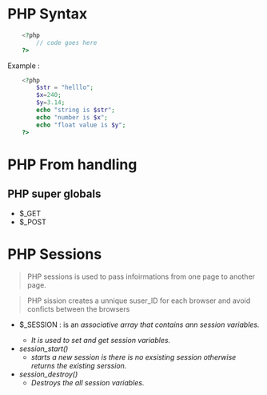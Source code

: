 # PHP Syntax

```php
    <?php
        // code goes here
    ?>
```
Example :
```php
    <?php
        $str = "helllo";
        $x=240;
        $y=3.14;
        echo "string is $str";
        echo "number is $x";
        echo "float value is $y";
    ?>
```

# PHP From handling 
## PHP super globals 

- $_GET
-   $_POST

# PHP Sessions
> PHP sessions is used to pass infoirmations from one page to another page. 

> PHP sission creates a unnique suser_ID for each browser and avoid conficts between the browsers

- $_SESSION : is an <i>  associative array <i/> that contains ann session variables. 
    - It is used to set and get session variables.
- session_start()
    - starts a new session is there is no exsisting session otherwise returns the existing serssion.
- session_destroy()
    - Destroys the all session variables.